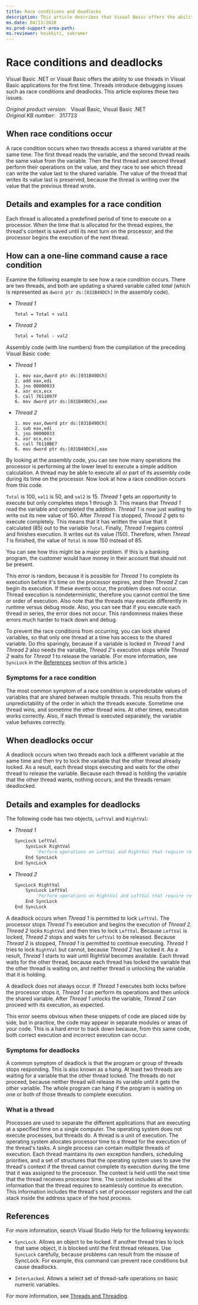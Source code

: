 ```yaml
---
title: Race conditions and deadlocks
description: This article describes that Visual Basic offers the ability to use threads in Visual Basic applications for the first time. Threads introduce debugging issues such as race conditions and deadlocks.
ms.date: 04/13/2020
ms.prod-support-area-path: 
ms.reviewer: heikkiri, zakramer
---
```

# Race conditions and deadlocks

Visual Basic .NET or Visual Basic offers the ability to use threads in Visual Basic applications for the first time. Threads introduce debugging issues such as race conditions and deadlocks. This article explores these two issues.

_Original product version:_ &nbsp; Visual Basic, Visual Basic .NET  
_Original KB number:_ &nbsp; 317723

## When race conditions occur

A race condition occurs when two threads access a shared variable at the same time. The first thread reads the variable, and the second thread reads the same value from the variable. Then the first thread and second thread perform their operations on the value, and they race to see which thread can write the value last to the shared variable. The value of the thread that writes its value last is preserved, because the thread is writing over the value that the previous thread wrote.

## Details and examples for a race condition

Each thread is allocated a predefined period of time to execute on a processor. When the time that is allocated for the thread expires, the thread's context is saved until its next turn on the processor, and the processor begins the execution of the next thread.

## How can a one-line command cause a race condition

Examine the following example to see how a race condition occurs. There are two threads, and both are updating a shared variable called *total* (which is represented as `dword ptr ds:[031B49DCh]` in the assembly code).

- *Thread 1*

    ```vb
    Total = Total + val1
    ```

- *Thread 2*

    ```vb
    Total = Total - val2
    ```

Assembly code (with line numbers) from the compilation of the preceding Visual Basic code:

- *Thread 1*

    ```x86asm
    1. mov eax,dword ptr ds:[031B49DCh]
    2. add eax,edi
    3. jno 00000033
    4. xor ecx,ecx
    5. call 7611097F
    6. mov dword ptr ds:[031B49DCh],eax
    ```

- *Thread 2*

    ```x86asm
    1. mov eax,dword ptr ds:[031B49DCh]
    2. sub eax,edi
    3. jno 00000033
    4. xor ecx,ecx
    5. call 76110BE7
    6. mov dword ptr ds:[031B49DCh],eax
    ```

By looking at the assembly code, you can see how many operations the processor is performing at the lower level to execute a simple addition calculation. A thread may be able to execute all or part of its assembly code during its time on the processor. Now look at how a race condition occurs from this code.

`Total` is 100, `val1` is 50, and `val2` is 15. *Thread 1* gets an opportunity to execute but only completes steps 1 through 3. This means that *Thread 1* read the variable and completed the addition. *Thread 1* is now just waiting to write out its new value of 150. After *Thread 1* is stopped, *Thread 2* gets to execute completely. This means that it has written the value that it calculated (85) out to the variable `Total`. Finally, *Thread 1* regains control and finishes execution. It writes out its value (150). Therefore, when *Thread 1* is finished, the value of `Total` is now 150 instead of 85.

You can see how this might be a major problem. If this is a banking program, the customer would have money in their account that should not be present.

This error is random, because it is possible for *Thread 1* to complete its execution before it's time on the processor expires, and then *Thread 2* can begin its execution. If these events occur, the problem does not occur. Thread execution is nondeterministic, therefore you cannot control the time or order of execution. Also note that the threads may execute differently in runtime versus debug mode. Also, you can see that if you execute each thread in series, the error does not occur. This randomness makes these errors much harder to track down and debug.

To prevent the race conditions from occurring, you can lock shared variables, so that only one thread at a time has access to the shared variable. Do this sparingly, because if a variable is locked in *Thread 1* and *Thread 2* also needs the variable, *Thread 2*'s execution stops while *Thread 2* waits for *Thread 1* to release the variable. (For more information, see `SyncLock` in the [References](#references) section of this article.)

### Symptoms for a race condition

The most common symptom of a race condition is unpredictable values of variables that are shared between multiple threads. This results from the unpredictability of the order in which the threads execute. Sometime one thread wins, and sometime the other thread wins. At other times, execution works correctly. Also, if each thread is executed separately, the variable value behaves correctly.

## When deadlocks occur

A deadlock occurs when two threads each lock a different variable at the same time and then try to lock the variable that the other thread already locked. As a result, each thread stops executing and waits for the other thread to release the variable. Because each thread is holding the variable that the other thread wants, nothing occurs, and the threads remain deadlocked.

## Details and examples for deadlocks

The following code has two objects, `LeftVal` and `RightVal`:

- *Thread 1*

    ```vb
    SyncLock LeftVal
        SyncLock RightVal
            'Perform operations on LeftVal and RightVal that require read and write.
        End SyncLock
    End SyncLock
    ```

- *Thread 2*

    ```vb
    SyncLock RightVal
        SyncLock LeftVal
            'Perform operations on RightVal and LeftVal that require read and write.
        End SyncLock
    End SyncLock
    ```

A deadlock occurs when *Thread 1* is permitted to lock `LeftVal`. The processor stops *Thread 1*'s execution and begins the execution of *Thread 2*. *Thread 2* locks `RightVal` and then tries to lock `LeftVal`. Because `LeftVal` is locked, *Thread 2* stops and waits for `LeftVal` to be released. Because *Thread 2* is stopped, *Thread 1* is permitted to continue executing. *Thread 1* tries to lock `RightVal` but cannot, because *Thread 2* has locked it. As a result, *Thread 1* starts to wait until RightVal becomes available. Each thread waits for the other thread, because each thread has locked the variable that the other thread is waiting on, and neither thread is unlocking the variable that it is holding.

A deadlock does not always occur. If *Thread 1* executes both locks before the processor stops it, *Thread 1* can perform its operations and then unlock the shared variable. After *Thread 1* unlocks the variable, *Thread 2* can proceed with its execution, as expected.

This error seems obvious when these snippets of code are placed side by side, but in practice, the code may appear in separate modules or areas of your code. This is a hard error to track down because, from this same code, both correct execution and incorrect execution can occur.

### Symptoms for deadlocks

A common symptom of deadlock is that the program or group of threads stops responding. This is also known as a hang. At least two threads are waiting for a variable that the other thread locked. The threads do not proceed, because neither thread will release its variable until it gets the other variable. The whole program can hang if the program is waiting on one or both of those threads to complete execution.

### What is a thread

Processes are used to separate the different applications that are executing at a specified time on a single computer. The operating system does not execute processes, but threads do. A thread is a unit of execution. The operating system allocates processor time to a thread for the execution of the thread's tasks. A single process can contain multiple threads of execution. Each thread maintains its own exception handlers, scheduling priorities, and a set of structures that the operating system uses to save the thread's context if the thread cannot complete its execution during the time that it was assigned to the processor. The context is held until the next time that the thread receives processor time. The context includes all the information that the thread requires to seamlessly continue its execution. This information includes the thread's set of processor registers and the call stack inside the address space of the host process.

## References

For more information, search Visual Studio Help for the following keywords:

- `SyncLock`. Allows an object to be locked. If another thread tries to lock that same object, it is blocked until the first thread releases. Use `SyncLock` carefully, because problems can result from the misuse of SyncLock. For example, this command can prevent race conditions but cause deadlocks.

- `InterLocked`. Allows a select set of thread-safe operations on basic numeric variables.

For more information, see [Threads and Threading](/dotnet/standard/threading/threads-and-threading).
